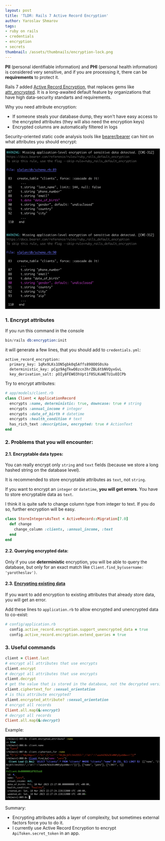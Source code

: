 ```yaml
---
layout: post
title: 'TLDR: Rails 7 Active Record Encryption'
author: Yaroslav Shmarov
tags: 
- ruby on rails
- credentials
- encryption
- secrets
thumbnail: /assets/thumbnails/encryption-lock.png
---
```


**PII** (personal identifiable information) and **PHI** (personal health information) is considered very sensitive, and if you are processing it, there can be **requirements** to protect it.

Rails 7 added [Active Record Encryption](https://edgeguides.rubyonrails.org/active_record_encryption.html), that replaces gems like [attr_encrypted](https://github.com/attr-encrypted/attr_encrypted). It is a long-awaited default feature by organizations that have high data-security standarts and requirements.

Why you need attribute encryption:
* If someone steals your database dump, they won't have easy access to the encrypted attributes (they will also need the encryption keys)
* Encrypted columns are automatically filtered in logs

Security-oriented static code analysis tools like [bearer/bearer](https://github.com/bearer/bearer) can hint on what attributes you should encrypt:

![bearer-attribute-encryption-scan-results](/assets/images/bearer-attribute-encryption-scan-results.png)

### 1. Encrypt attributes

If you run this command in the console

```s
bin/rails db:encryption:init
```

it will generate a few lines, that you should add to `credentials.yml`:

```
active_record_encryption:
  primary_key: 1qRx9LKs1ON5gbk0q5Affs898O0S0sXo
  deterministic_key: pCgz9AgTkwO8zcn3hrZBL6tbNVQyxGvL
  key_derivation_salt: pOIy8FEWO3hVpt1f05LKuWETU1uOICPb
```

Try to encrypt attributes:

```ruby
# app/models/client.rb
class Client < ApplicationRecord
  encrypts :name, deterministic: true, downcase: true # string
  encrypts :annual_income # integer
  encrypts :date_of_birth # datetime
  encrypts :health_condition # text
  has_rich_text :description, encrypted: true # ActionText
end
```

### 2. Problems that you will encounter:

#### 2.1. Encryptable data types:

You can really encrypt only `string` and `text` fields (because we store a long hashed string on the database level).

It is recommended to store encryptable attributes as `text`, not `string`.

If you want to encrypt an `integer` or `datetime`, **you will get errors**. You have to store encryptable data as `text`.

I think it is quite safe to change column type from integer to text. If you do so, further encryption will be easy.

```ruby
class StoreIntegersAsText < ActiveRecord::Migration[7.0]
  def change
    change_column :clients, :annual_income, :text
  end
end
```

#### 2.2. Querying encrypted data:

Only if you use **deterministic** encryption, you will be able to query the database, but only for an exact match like `Client.find_by(username: 'yarotheslav')`.

#### 2.3. [Encrypting existing data](https://edgeguides.rubyonrails.org/active_record_encryption.html#support-for-unencrypted-data)

If you want to add encryption to existing attributes that already store data, you will get an error.

Add these lines to `application.rb` to allow encrypted and unencrypted data to co-exist:

```ruby
# config/application.rb
  config.active_record.encryption.support_unencrypted_data = true
  config.active_record.encryption.extend_queries = true
```

### 3. Useful commands

```ruby
client = Client.last
# encrypt all attributes that use encrypts
client.encrypt
# decrypt all attributes that use encrypts
client.decrypt
# get the value that is stored in the database, not the decrypted version
client.ciphertext_for :sexual_orientation
# is this attribute encrypted?
client.encrypted_attribute? :sexual_orientation
# encrypt all records
Client.all.map(&:encrypt)
# decrypt all records
Client.all.map(&:decrypt)
```

Example:

![encrypted-attributes-api](/assets/images/encrypted-attributes-api.png)

Summary:
- Encrypting attributes adds a layer of complexity, but sometimes external factors force you to do it. 
- I currently use Active Record Encryption to encrypt `ApiToken.secret_token` in an app.
